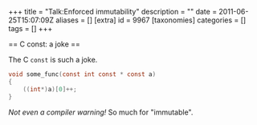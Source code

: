 +++
title = "Talk:Enforced immutability"
description = ""
date = 2011-06-25T15:07:09Z
aliases = []
[extra]
id = 9967
[taxonomies]
categories = []
tags = []
+++

== C const: a joke ==

The C <code>const</code> is such a joke. 
```C
void some_func(const int const * const a)
{
    ((int*)a)[0]++;
}
```
<i>Not even a compiler warning!</i> So much for "immutable".
